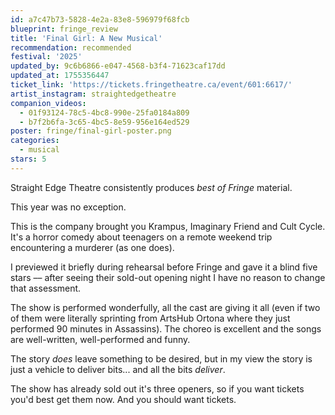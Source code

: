 ```yaml
---
id: a7c47b73-5828-4e2a-83e8-596979f68fcb
blueprint: fringe_review
title: 'Final Girl: A New Musical'
recommendation: recommended
festival: '2025'
updated_by: 9c6b6866-e047-4568-b3f4-71623caf17dd
updated_at: 1755356447
ticket_link: 'https://tickets.fringetheatre.ca/event/601:6617/'
artist_instagram: straightedgetheatre
companion_videos:
  - 01f93124-78c5-4bc8-990e-25fa0184a809
  - b7f2b6fa-3c65-4bc5-8e59-956e164ed529
poster: fringe/final-girl-poster.png
categories:
  - musical
stars: 5
---
```

Straight Edge Theatre consistently produces _best of Fringe_ material.

This year was no exception. 

This is the company brought you Krampus, Imaginary Friend and Cult Cycle. It's a horror comedy about teenagers on a remote weekend trip encountering a murderer (as one does).

I previewed it briefly during rehearsal before Fringe and gave it a blind five stars –– after seeing their sold-out opening night I have no reason to change that assessment.

The show is performed wonderfully, all the cast are giving it all (even if two of them were literally sprinting from ArtsHub Ortona where they just performed 90 minutes in Assassins). The choreo is excellent and the songs are well-written, well-performed and funny.

The story _does_ leave something to be desired, but in my view the story is just a vehicle to deliver bits... and all the bits _deliver_.

The show has already sold out it's three openers, so if you want tickets you'd best get them now. And you should want tickets.